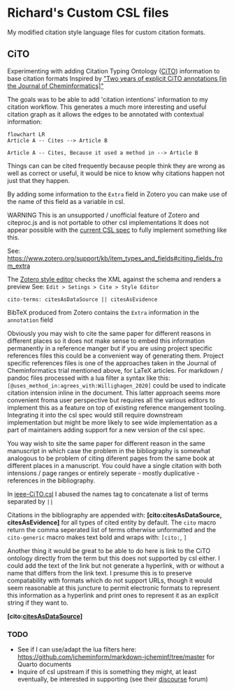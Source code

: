 # Richard's Custom CSL files

My modified citation style language files for custom citation formats.

## CiTO

Experimenting with adding Citation Typing Ontology ([CiTO](https://sparontologies.github.io/cito/current/cito.html)) information to base citation formats
Inspired by ["Two years of explicit CiTO annotations [in the Journal of Cheminformatics]"](https://doi.org/10.1186/s13321-023-00683-2)

The goals was to be able to add 'citation intentions' information to my citation workflow.
This generates a much more interesting and useful citation graph as it allows the edges to be annotated with contextual information:

```mermaid
flowchart LR
Article A -- Cites --> Article B

Article A -- Cites, Because it used a method in --> Article B
```

Things can can be cited frequently because people think they are wrong as well as correct or useful, it would be nice to know why citations happen not just that they happen.

By adding some information to the `Extra` field in Zotero you can make use of the 
name of this field as a variable in csl.

WARNING This is an unsupported / unofficial feature of Zotero and citeproc.js and is not portable to other csl implementations
It does not appear possible with the [current CSL spec](https://docs.citationstyles.org/en/stable/specification.html) to fully implement something like this.

See: https://www.zotero.org/support/kb/item_types_and_fields#citing_fields_from_extra

The [Zotero style editor](https://www.zotero.org/support/dev/citation_styles/reference_test_pane) checks the XML against the schema and renders a preview
See: `Edit > Setings > Cite > Style Editor`

```
cito-terms: citesAsDataSource || citesAsEvidence
```

BibTeX produced from Zotero contains the `Extra` information in the `annotation` field

Obviously you may wish to cite the same paper for different reasons in different places so it does not make sense to embed this information permanently in a reference manger but if you are using project specific references files this could be a convenient way of generating them.
Project specific references files is one of the approaches taken in the Journal of Cheminformatics trial mentioned above, for LaTeX articles.
For markdown / pandoc files processed with a lua filter a syntax like this: `[@uses_method_in:agrees_with:Willighagen_2020]` could be used to indicate citation intension inline in the document.
This latter approach seems more convenient froma user perspective but requires all the various editors to implement this as a feature on top of existing reference mangement tooling.
Integrating it into the csl spec would still require downstream implementation but might be more likely to see wide implementation as a part of maintainers adding support for a new version of the csl spec.

You way wish to site the same paper for different reason in the same manuscript in which case the problem in the bibliography is somewhat analogous to be problem of citing diferent pages from the same book at different places in a manuscript.
You could have a single citation with both intensions / page ranges or entirely seperate - mostly duplicative - references in the bibliography.

In [ieee-CiTO.csl](ieee-CiTO.csl) I abused the names tag to concatenate a list of terms separated by `||`

Citations in the bibliography are appended with: **[cito:citesAsDataSource, citesAsEvidence]** for all types of cited entity by default.
The `cito` macro return the comma seperated list of terms otherwise unformatted and the `cito-generic` macro makes text bold and wraps with: `[cito:`, `]`

Another thing it would be great to be able to do here is link to the CiTO ontology directly from the term but this does not supported by csl either.
I could add the text of the link but not generate a hyperlink, with or without a name that differs from the link text.
I presume this is to preserve compatability with formats which do not support URLs, though it would seem reasonable at this juncture to permit electronic formats to represent this information as a hyperlink and print ones to represent it as an explicit string if they want to.

**[cito:[citesAsDataSource](https://sparontologies.github.io/cito/current/cito.html#d4e152)]**


### TODO

- See if I can use/adapt the lua filters here: https://github.com/jcheminform/markdown-jcheminf/tree/master for Quarto documents
- Inquire of csl upstream if this is something they might, at least eventually, be interested in supporting (see their [discourse](https://discourse.citationstyles.org/) forum)


